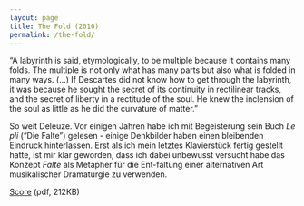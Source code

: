 ```yaml
---
layout: page
title: The Fold (2010)
permalink: /the-fold/
---
```


“A labyrinth is said, etymologically, to be multiple because it contains many folds. The multiple is not only what has many parts but also what is folded in many ways. (…) If Descartes did not know how to get through the labyrinth, it was because he sought the secret of its continuity in rectilinear tracks, and the secret of liberty in a rectitude of the soul. He knew the inclension of the soul as little as he did the curvature of matter.”

So weit Deleuze. Vor einigen Jahren habe ich mit Begeisterung sein Buch *Le pli* (“Die Falte”) gelesen - einige Denkbilder haben einen bleibenden Eindruck hinterlassen. Erst als ich mein letztes Klavierstück fertig gestellt hatte, ist mir klar geworden, dass ich dabei unbewusst versucht habe das Konzept *Falte* als Metapher für die Ent-faltung einer alternativen Art musikalischer Dramaturgie zu verwenden.

[Score](https://www.dropbox.com/s/nn0vglh181v42ql/fredrikwallberg_THEFOLD_pianosolo.pdf?dl=0) (pdf, 212KB)

